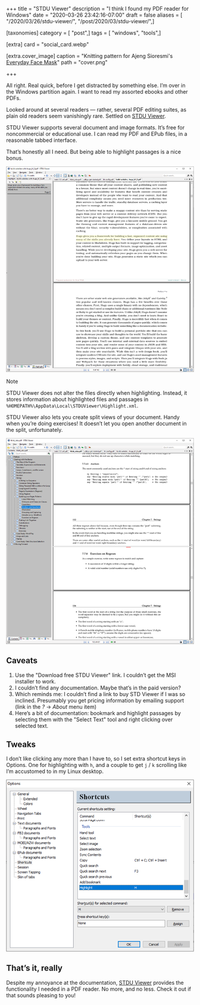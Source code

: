+++
title = "STDU Viewer"
description = "I think I found my PDF reader for Windows"
date = "2020-03-26 23:42:16-07:00"
draft = false
aliases = [ "/2020/03/26/stdu-viewer/", "/post/2020/03/stdu-viewer/",]

[taxonomies]
category = [ "post",]
tags = [ "windows", "tools",]

[extra]
card = "social_card.webp"

[extra.cover_image]
caption = "Knitting pattern for Ajeng Sioresmi's [Everyday Face Mask](https://www.ravelry.com/patterns/library/everyday-face-mask)"
path = "cover.png"

+++

All right. Real quick, before I get distracted by something else. I’m
over in the Windows partition again. I want to read my assorted ebooks
and other PDFs.

Looked around at several readers — rather, several PDF editing suites,
as plain old readers seem vanishingly rare. Settled on [STDU
Viewer](http://www.stdutility.com/stduviewer.html).

STDU Viewer supports several document and image formats. It’s free for
noncommercial or educational use. I can read my PDF and EPub files, in a
reasonable tabbed interface.

That’s honestly all I need. But being able to highlight passages is a
nice bonus.

![screenshot of highlighting](stdu-highlighting.png
  "Highlighted view of Brian P. Hogan’s [Build Websites with Hugo](https://pragprog.com/book/bhhugo/build-websites-with-hugo)")

<aside class="admonition note">
    <p class="admonition-title">Note</p>

STDU Viewer does not alter the files directly when highlighting.
Instead, it stores information about highlighted files and passages in
`%HOMEPATH%\AppData\Local\STDUViewer\Highlight.xml`.

</aside>

STDU Viewer also lets you create split views of your document. Handy
when you’re doing exercises\! It doesn’t let you open another document
in the split, unfortunately.

![screenshot of split view](stdu-split-view.png "Split view of Laurent Rosenfeld’s [Think Raku](https://greenteapress.com/wp/think-perl-6/)")

## Caveats

1.  Use the "Download free STDU Viewer" link. I couldn’t get the MSI
    installer to work.
2.  I couldn’t find any documentation. Maybe that’s in the paid version?
3.  Which reminds me: I couldn’t find a link to buy STD Viewer if I was
    so inclined. Presumably you get pricing information by emailing
    support (link in the *?* → *About* menu item)
4.  Here’s a bit of documentation: bookmark and highlight passages by
    selecting them with the "Select Text" tool and right clicking over
    selected text.

## Tweaks

I don’t like clicking any more than I have to, so I set extra shortcut
keys in Options. One for highlighting with `h`, and a couple to get `j`
/ `k` scrolling like I’m accustomed to in my Linux desktop.

![screenshot of options panel](stdu-preferences.png "STDU Viewer options showing keyboard shortcuts")

## That’s it, really

Despite my annoyance at the documentation, [STDU
Viewer](http://www.stdutility.com/stduviewer.html) provides the
functionality I needed in a PDF reader. No more, and no less. Check it
out if that sounds pleasing to you\!